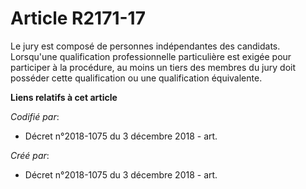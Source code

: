 # Article R2171-17

Le jury est composé de personnes indépendantes des candidats. Lorsqu'une qualification professionnelle particulière est
exigée pour participer à la procédure, au moins un tiers des membres du jury doit posséder cette qualification ou une
qualification équivalente.

**Liens relatifs à cet article**

_Codifié par_:

  - Décret n°2018-1075 du 3 décembre 2018 - art.

_Créé par_:

  - Décret n°2018-1075 du 3 décembre 2018 - art.
